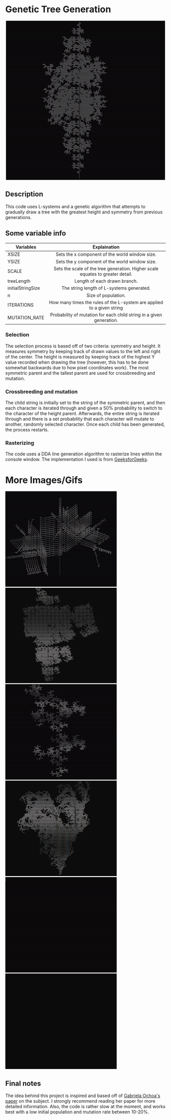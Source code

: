 # Genetic Tree Generation

<p align="center">
  <img src="images/6.gif" width="500" height="500" >
</p>

## Description
This code uses L-systems and a genetic algorithm that attempts to gradually draw a tree 
with the greatest height and symmetry from previous generations.

## Some variable info

| Variables            | Explaination                                                                    |
| ---------------------|:-------------------------------------------------------------------------------:|
| XSIZE                | Sets the x component of the world window size.                                  |
| YSIZE                | Sets the y component of the world window size.                                  |
| SCALE                | Sets the scale of the tree generation. Higher scale equates to greater detail.  |
| treeLength           | Length of each drawn branch.                                                    |
| initialStringSize    | The string length of L-systems generated.                                       |
| n                    | Size of population.                                                             |
| ITERATIONS           | How many times the rules of the L-system are applied to a given string          |
| MUTATION_RATE        | Probability of mutation for each child string in a given generation.            |

### Selection
The selection process is based off of two criteria: symmetry and height. It measures symmetry by keeping track of drawn values to the left and right of the center. The height is measured by keeping track of the highest Y value recorded when drawing the tree (however, this has to be done somewhat backwards due to how pixel coordinates work). The most symmetric parent and the tallest parent are used for crossbreeding and mutation.

### Crossbreeding and mutation
The child string is initially set to the string of the symmetric parent, and then each character is iterated through and given a 50% probability to switch to the character of the height parent. Afterwards, the entire string is iterated through and there is a set probability that each character will mutate to another, randomly selected character. Once each child has been generated, the process restarts.

### Rasterizing
The code uses a DDA line generation algorithm to rasterize lines within the console window. The implementation I used is from [GeeksforGeeks](https://www.geeksforgeeks.org/dda-line-generation-algorithm-computer-graphics/).

# More Images/Gifs
<img src="images/2.gif" width="350" height="300" > <img src="images/3.png" width="350" height="300" >
<img src="images/4.gif" width="350" height="300" > <img src="images/5.png" width="350" height="300" > 
<img src="images/1.gif" width="350" height="300" > <img src="images/7.gif" width="350" height="300" > 

## Final notes
The idea behind this project is inspired and based off of [Gabriela Ochoa's paper](https://link.springer.com/chapter/10.1007/BFb0056876) on the subject. I strongly recommend reading her paper for more detailed information. Also, the code is rather slow at the moment, and works best with a low initial population and mutation rate between 10-20%.
